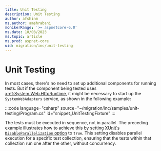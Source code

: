 ```yaml
---
title: Unit Testing
description: Unit Testing 
author: afshinm
ms.author: amehrabani
monikerRange: '>= aspnetcore-6.0'
ms.date: 10/03/2023
ms.topic: article
ms.prod: aspnet-core
uid: migration/inc/unit-testing
---
```


# Unit Testing

In most cases, there's no need to set up additional components for running tests. But if the component being tested uses <xref:System.Web.HttpRuntime>, it might be necessary to start up the `SystemWebAdapters` service, as shown in the following example:

:::code language="csharp" source="~/migration/inc/samples/unit-testing/Program.cs" id="snippet_UnitTestingFixture" :::

The tests must be executed in sequence, not in parallel. The preceding example illustrates how to achieve this by setting [XUnit's `DisableParallelization` option](https://xunit.net/docs/running-tests-in-parallel#parallelism-in-test-frameworks) to `true`. This setting disables parallel execution for a specific test collection, ensuring that the tests within that collection run one after the other, without concurrency.
